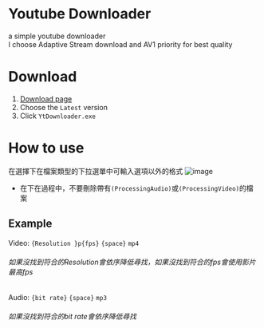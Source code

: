 # Youtube Downloader
a simple youtube downloader  
I choose Adaptive Stream download and AV1 priority for best quality

# Download
1. [Download page](https://github.com/ck4vm06/YtDownloader/releases)
2. Choose the `Latest` version
3. Click `YtDownloader.exe`

# How to use
在選擇下在檔案類型的下拉選單中可輸入選項以外的格式
![image](https://github.com/user-attachments/assets/681bcf15-3dbb-460c-91d0-ab5b3aec88fa)
* 在下在過程中，不要刪除帶有`(ProcessingAudio)`或`(ProcessingVideo)`的檔案
## Example
Video: `{Resolution }p{fps}` `{space}` `mp4`
###### 如果沒找到符合的Resolution會依序降低尋找，如果沒找到符合的fps會使用影片最高fps
Audio: `{bit rate}` `{space}` `mp3`
###### 如果沒找到符合的bit rate會依序降低尋找

